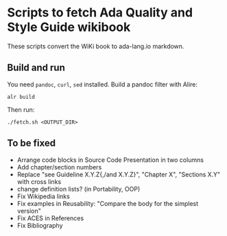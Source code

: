 # Scripts to fetch Ada Quality and Style Guide wikibook

These scripts convert the WiKi book to ada-lang.io markdown.

## Build and run

You need `pandoc`, `curl`, `sed` installed. Build a pandoc filter with Alire:

    alr build

Then run:

    ./fetch.sh <OUTPUT_DIR>

## To be fixed

* Arrange code blocks in Source Code Presentation in two columns
* Add chapter/section numbers
* Replace "see Guideline X.Y.Z{,/and X.Y.Z}", "Chapter X", "Sections X.Y" with cross links
* change definition lists? (in Portability, OOP)
* Fix Wikipedia links
* Fix examples in Reusability:
    "Compare the body for the simplest version"
* Fix ACES in References
* Fix Bibliography
